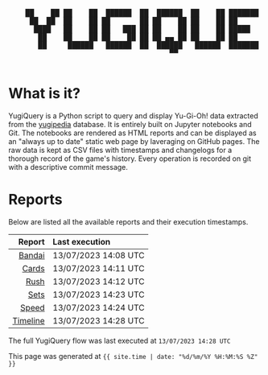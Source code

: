 <div align='center'>
    <pre>
    <br>
    ██    ██ ██    ██  ██████  ██  ██████  ██    ██ ███████ ██████  ██    ██ 
     ██  ██  ██    ██ ██       ██ ██    ██ ██    ██ ██      ██   ██  ██  ██  
      ████   ██    ██ ██   ███ ██ ██    ██ ██    ██ █████   ██████    ████   
       ██    ██    ██ ██    ██ ██ ██ ▄▄ ██ ██    ██ ██      ██   ██    ██    
       ██     ██████   ██████  ██  ██████   ██████  ███████ ██   ██    ██    
                                      ▀▀                                     
    </pre>
</div>

# What is it?

YugiQuery is a Python script to query and display Yu-Gi-Oh! data extracted from the [yugipedia](http://yugipedia.com) database. It is entirely built on Jupyter notebooks and Git. The notebooks are rendered as HTML reports and can be displayed as an "always up to date" static web page by laveraging on GitHub pages. The raw data is kept as CSV files with timestamps and changelogs for a thorough record of the game's history. Every operation is recorded on git with a descriptive commit message. 

# Reports

Below are listed all the available reports and their execution timestamps. 

|                    Report | Last execution       |
| -------------------------:|:-------------------- |
| [Bandai](Bandai.html) | 13/07/2023 14:08 UTC |
| [Cards](Cards.html) | 13/07/2023 14:11 UTC |
| [Rush](Rush.html) | 13/07/2023 14:12 UTC |
| [Sets](Sets.html) | 13/07/2023 14:23 UTC |
| [Speed](Speed.html) | 13/07/2023 14:24 UTC |
| [Timeline](Timeline.html) | 13/07/2023 14:28 UTC |


The full YugiQuery flow was last executed at `13/07/2023 14:28 UTC`

This page was generated at `{{ site.time | date: "%d/%m/%Y %H:%M:%S %Z" }}`
